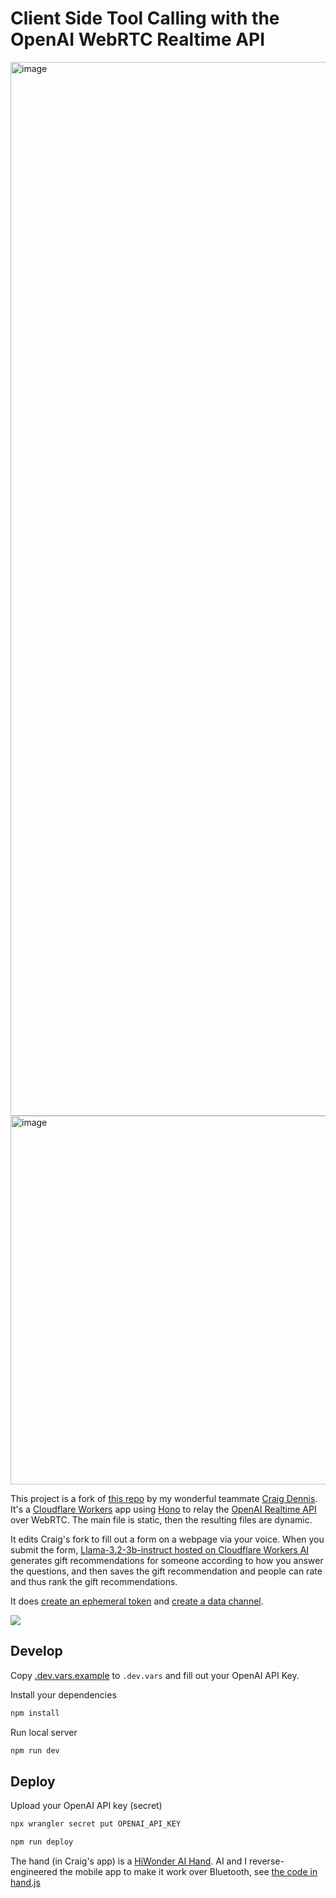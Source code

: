 # Client Side Tool Calling with the OpenAI WebRTC Realtime API
<img width="1686" alt="image" src="https://github.com/user-attachments/assets/0bbd386a-fa27-49de-851d-f69aa7639be8" />

<img width="590" alt="image" src="https://github.com/user-attachments/assets/a6322dd2-3eeb-4703-a4cd-21fd6c43515f" />



This project is a fork of [this repo](https://github.com/craigsdennis/talk-to-javascript-openai-workers) by my wonderful teammate [Craig Dennis](https://x.com/craigsdennis). It's a [Cloudflare Workers](https://developers.cloudflare.com) app using [Hono](https://honojs.dev) to relay the [OpenAI Realtime API](https://platform.openai.com/docs/api-reference/realtime) over WebRTC. The main file is static, then the resulting files are dynamic.

It edits Craig's fork to fill out a form on a webpage via your voice. When you submit the form, [Llama-3.2-3b-instruct hosted on Cloudflare Workers AI](https://developers.cloudflare.com/workers-ai/models/llama-3.2-3b-instruct/) generates gift recommendations for someone according to how you answer the questions, and then saves the gift recommendation and people can rate and thus rank the gift recommendations.

It does [create an ephemeral token](https://platform.openai.com/docs/guides/realtime-webrtc#creating-an-ephemeral-token) and [create a data channel](https://platform.openai.com/docs/guides/realtime-webrtc#sending-and-receiving-events).

[<img src="https://img.youtube.com/vi/TcOytsfva0o/0.jpg">](https://youtu.be/TcOytsfva0o "Client Side Tool Calling with the OpenAI WebRTC Realtime API")


## Develop

Copy [.dev.vars.example](./.dev.vars.example) to `.dev.vars` and fill out your OpenAI API Key.

Install your dependencies

```bash
npm install
```

Run local server

```bash
npm run dev
```

## Deploy

Upload your OpenAI API key (secret)

```bash
npx wrangler secret put OPENAI_API_KEY
```

```bash
npm run deploy
```

The hand (in Craig's app) is a [HiWonder AI Hand](https://www.hiwonder.com/products/aihand?variant=41022039654487). AI and I reverse-engineered the mobile app to make it work over Bluetooth, see [the code in hand.js](./public/hand.js)
